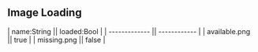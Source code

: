 ## Image Loading

| name:String   || loaded:Bool  |
| ------------- || ------------ |
| available.png || true         |
| missing.png   || false        |
